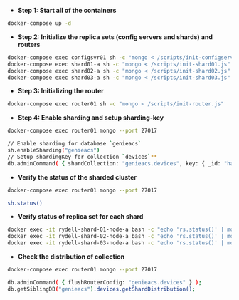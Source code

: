 - **Step 1: Start all of the containers**

```bash
docker-compose up -d
```

- **Step 2: Initialize the replica sets (config servers and shards) and routers**

```bash
docker-compose exec configsvr01 sh -c "mongo < /scripts/init-configserver.js"
docker-compose exec shard01-a sh -c "mongo < /scripts/init-shard01.js"
docker-compose exec shard02-a sh -c "mongo < /scripts/init-shard02.js"
docker-compose exec shard03-a sh -c "mongo < /scripts/init-shard03.js"
```

- **Step 3: Initializing the router**

```bash
docker-compose exec router01 sh -c "mongo < /scripts/init-router.js"
```

- **Step 4: Enable sharding and setup sharding-key**

```bash
docker-compose exec router01 mongo --port 27017

// Enable sharding for database `genieacs`
sh.enableSharding("genieacs")
// Setup shardingKey for collection `devices`**
db.adminCommand( { shardCollection: "genieacs.devices", key: { _id: "hashed" } } )
```

- **Verify the status of the sharded cluster**

```bash
docker-compose exec router01 mongo --port 27017

sh.status()
```

- **Verify status of replica set for each shard**

```bash
docker exec -it rydell-shard-01-node-a bash -c "echo 'rs.status()' | mongo --port 27017" 
docker exec -it rydell-shard-02-node-a bash -c "echo 'rs.status()' | mongo --port 27017" 
docker exec -it rydell-shard-03-node-a bash -c "echo 'rs.status()' | mongo --port 27017" 
```

- **Check the distribution of collection**

```bash
docker-compose exec router01 mongo --port 27017

db.adminCommand( { flushRouterConfig: "genieacs.devices" } );
db.getSiblingDB("genieacs").devices.getShardDistribution();

```